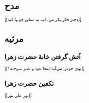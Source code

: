# مدح
[[دختر فکر بکر من، لب به سخن چو وا کند]]
# مرثیه
## آتش گرفتن خانۀ حضرت زهرا
[[بوی خوش می‌آید اینجا عود و عنبر سوخته؟]]
## تکفین حضرت زهرا
[[نور علی نور]]